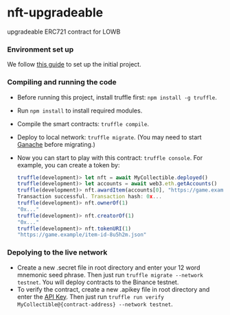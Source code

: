 # nft-upgradeable
upgradeable ERC721 contract for LOWB

### Environment set up

We follow [this guide](https://forum.openzeppelin.com/t/openzeppelin-upgrades-step-by-step-tutorial-for-truffle/3579) to set up the initial project.

### Compiling and running the code
- Before running this project, install truffle first: `npm install -g truffle`.

- Run `npm install` to install required modules.

- Compile the smart contracts: `truffle compile`.

- Deploy to local network: `truffle migrate`. (You may need to start [Ganache](https://www.trufflesuite.com/ganache) before migrating.)

- Now you can start to play with this contract: `truffle console`. For example, you can create a token by:

  ```javascript
  truffle(development)> let nft = await MyCollectible.deployed()
  truffle(development)> let accounts = await web3.eth.getAccounts()
  truffle(development)> nft.awardItem(accounts[0], "https://game.example/item-id-8u5h2m.json")
  Transaction successful. Transaction hash: 0x...
  truffle(development)> nft.ownerOf(1)
  "0x..."
  truffle(development)> nft.creatorOf(1)
  "0x..."
  truffle(development)> nft.tokenURI(1)
  "https://game.example/item-id-8u5h2m.json"
  ```
### Depolying to the live network

- Create a new .secret file in root directory and enter your 12 word mnemonic seed phrase. Then just run `truffle migrate --network testnet`. You will deploy contracts to the Binance testnet.
- To verify the contract, create a new .apikey file in root directory and enter the [API Key](https://bscscan.com/myapikey). Then just run `truffle run verify MyCollectible@{contract-address} --network testnet`.